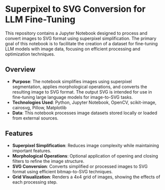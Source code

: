 # Superpixel to SVG Conversion for LLM Fine-Tuning

This repository contains a Jupyter Notebook designed to process and convert images to SVG format using superpixel simplification. The primary goal of this notebook is to facilitate the creation of a dataset for fine-tuning LLM models with image data, focusing on efficient processing and optimization techniques.

## Overview

- **Purpose**: The notebook simplifies images using superpixel segmentation, applies morphological operations, and converts the resulting image to SVG format. The output SVG is intended for use in fine-tuning large language models for image-to-SVG tasks.
- **Technologies Used**: Python, Jupyter Notebook, OpenCV, scikit-image, cairosvg, Pillow, Matplotlib
- **Data**: This notebook processes image datasets stored locally or loaded from external sources.

## Features

- **Superpixel Simplification**: Reduces image complexity while maintaining important features.
- **Morphological Operations**: Optional application of opening and closing filters to refine the image structure.
- **SVG Conversion**: Converts simplified or processed images to SVG format using efficient bitmap-to-SVG techniques.
- **Grid Visualization**: Renders a 4x4 grid of images, showing the effects of each processing step.


